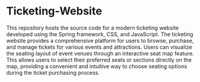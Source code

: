 # Ticketing-Website
This repository hosts the source code for a modern ticketing website developed using the Spring framework, CSS, and JavaScript. The ticketing website provides a comprehensive platform for users to browse, purchase, and manage tickets for various events and attractions. Users can visualize the seating layout of event venues through an interactive seat map feature. This allows users to select their preferred seats or sections directly on the map, providing a convenient and intuitive way to choose seating options during the ticket purchasing process.
